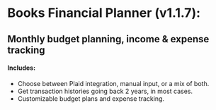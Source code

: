 # Books Financial Planner (v1.1.7): 
## Monthly budget planning, income & expense tracking

#### Includes:
* Choose between Plaid integration, manual input, or a mix of both. 
* Get transaction histories going back 2 years, in most cases.
* Customizable budget plans and expense tracking.
